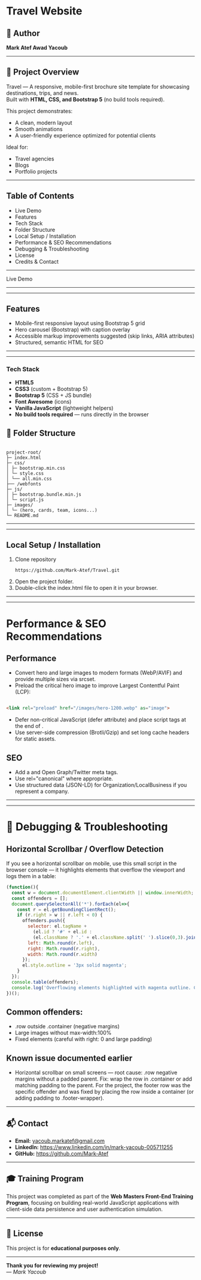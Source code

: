 # Travel Website

## 👤 Author  
**Mark Atef Awad Yacoub**

---

## 📖 Project Overview

Travel — A responsive, mobile-first brochure site template for showcasing destinations, trips, and news.  
Built with **HTML, CSS, and Bootstrap 5** (no build tools required).  

This project demonstrates:  
- A clean, modern layout  
- Smooth animations  
- A user-friendly experience optimized for potential clients  

Ideal for:  
- Travel agencies  
- Blogs  
- Portfolio projects  

---

## Table of Contents

- Live Demo
- Features
- Tech Stack
- Folder Structure
- Local Setup / Installation
- Performance & SEO Recommendations
- Debugging & Troubleshooting
- License
- Credits & Contact

---

Live Demo

---

---

## Features

- Mobile-first responsive layout using Bootstrap 5 grid
- Hero carousel (Bootstrap) with caption overlay
- Accessible markup improvements suggested (skip links, ARIA attributes)
- Structured, semantic HTML for SEO
  
---

---

### Tech Stack

- **HTML5**  
- **CSS3** (custom + Bootstrap 5)  
- **Bootstrap 5** (CSS + JS bundle)  
- **Font Awesome** (icons)  
- **Vanilla JavaScript** (lightweight helpers)  
- **No build tools required** — runs directly in the browser

## 📂 Folder Structure

```

project-root/
├─ index.html
├─ css/
│ ├─ bootstrap.min.css
│ └─ style.css
│ └── all.min.css
├── /webfonts
├─ js/
│ ├─ bootstrap.bundle.min.js
│ └─ script.js
├─ images/
│ └─ (hero, cards, team, icons...)
└─ README.md

```

---

---

## Local Setup / Installation
1. Clone repository
   ```
   https://github.com/Mark-Atef/Travel.git
   ```
3.  Open the project folder.
4. Double-click the index.html file to open it in your browser.

---

---

# Performance & SEO Recommendations
## Performance

- Convert hero and large images to modern formats (WebP/AVIF) and provide multiple sizes via srcset.
- Preload the critical hero image to improve Largest Contentful Paint (LCP):

```html

<link rel="preload" href="/images/hero-1200.webp" as="image">


```

- Defer non-critical JavaScript (defer attribute) and place script tags at the end of <body>.
- Use server-side compression (Brotli/Gzip) and set long cache headers for static assets.

## SEO

- Add a <meta name="description"> and Open Graph/Twitter meta tags.
- Use rel="canonical" where appropriate.
- Use structured data (JSON-LD) for Organization/LocalBusiness if you represent a company.

---

---

# 🐞 Debugging & Troubleshooting

## Horizontal Scrollbar / Overflow Detection

If you see a horizontal scrollbar on mobile, use this small script in the browser console — it highlights elements that overflow the viewport and logs them in a table:

```js
(function(){
  const w = document.documentElement.clientWidth || window.innerWidth;
  const offenders = [];
  document.querySelectorAll('*').forEach(el=>{
    const r = el.getBoundingClientRect();
    if (r.right > w || r.left < 0) {
      offenders.push({
        selector: el.tagName + 
          (el.id ? '#' + el.id : 
          (el.className ? '.' + el.className.split(' ').slice(0,3).join('.') : '')),
        left: Math.round(r.left),
        right: Math.round(r.right),
        width: Math.round(r.width)
      });
      el.style.outline = '3px solid magenta';
    }
  });
  console.table(offenders);
  console.log('Overflowing elements highlighted with magenta outline. Count:', offenders.length);
})();


```

## Common offenders:

- .row outside .container (negative margins)
- Large images without max-width:100%
- Fixed elements (careful with right: 0 and large padding)

## Known issue documented earlier

- Horizontal scrollbar on small screens — root cause: .row negative margins without a padded parent. Fix: wrap the row in .container or add matching padding to the parent. For the project, the footer row was the specific offender and was fixed by placing the row inside a container (or adding padding to .footer-wrapper).

---


## 📬 Contact

- **Email:** yacoub.markatef@gmail.com  
- **LinkedIn:** https://www.linkedin.com/in/mark-yacoub-005711255  
- **GitHub:** https://github.com/Mark-Atef

---

## 🎓 Training Program

This project was completed as part of the **Web Masters Front-End Training Program**, focusing on building real-world JavaScript applications with client-side data persistence and user authentication simulation.

---

## 📄 License

This project is for **educational purposes only**.

---

**Thank you for reviewing my project!**  
— *Mark Yacoub*











